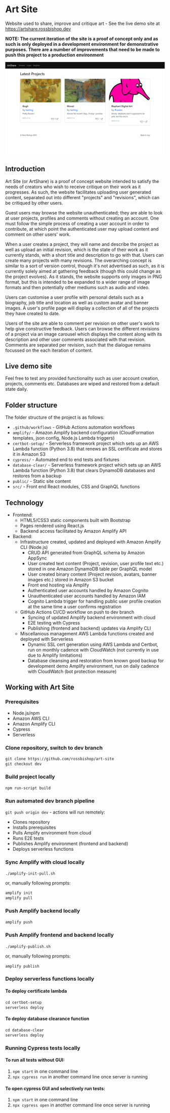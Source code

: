 # Art Site
Website used to share, improve and critique art - See the live demo site at https://artshare.rossbishop.dev

**NOTE: The current iteration of the site is a proof of concept only and as such is only deployed in a development environment for demonstrative purposes. There are a number of improvements that need to be made to push this project to a production environment**

![Site Preview](/public/sitescreenshot.png?raw=true)

## Introduction
Art Site (or ArtShare) is a proof of concept website intended to satisfy the needs of creators who wish to receive critique on their work as it progresses. As such, the website facilitates uploading user generated content, separated out into different "projects" and "revisions", which can be critiqued by other users.

Guest users may browse the website unauthenticated; they are able to look at user projects, profiles and comments without creating an account. One must follow the simple process of creating a user account in order to contribute, at which point the authenticated user may upload content and comment on other users' work.

When a user creates a project, they will name and describe the project as well as upload an initial revision, which is the state of their work as it currently stands, with a short title and description to go with that. Users can create many projects with many revisions. The overarching concept is similar to a sort of version control, though it's not advertised as such, as it is currently solely aimed at gathering feedback (though this could change as the project evolves). As it stands, the website supports only images in PNG format, but this is intended to be expanded to a wider range of image formats and then potentially other mediums such as audio and video.

Users can customise a user profile with personal details such as a biography, job title and location as well as custom avatar and banner images. A user's profile page will display a collection of all of the projects they have created to date.

Users of the site are able to comment per revision on other user's work to help give constructive feedback. Users can browse the different revisions of a project via an image carousel which displays the content along with its description and other user comments associated with that revision. Comments are separated per revision, such that the dialogue remains focussed on the each iteration of content.

## Live demo site
Feel free to test any provided functionality such as user account creation, projects, comments etc. Databases are wiped and restored from a default state daily.

## Folder structure
The folder structure of the project is as follows:

- `.github/workflows` - GitHub Actions automation workflows
- `amplify/` - Amazon Amplify backend configuration (CloudFormation templates, json config, Node.js Lambda triggers)
- `certbot-setup/` - Serverless framework project which sets up an AWS Lambda function (Python 3.8) that renews an SSL certificate and stores it in Amazon S3
- `cypress/` - Automated end to end tests and fixtures
- `database-clear/` - Serverless framework project which sets up an AWS Lambda function (Python 3.8) that clears DynamoDB databases and restores from a backup
- `public/` - Static site content
- `src/` - Front end React modules, CSS and GraphQL functions

## Technology
- Frontend:
  - HTML5/CSS3 static components built with Bootstrap
  - Pages rendered using React.js
  - Backend access facilitated by Amazon Amplify API
- Backend:
  - Infrastructure created, updated and deployed with Amazon Amplify CLI (Node.js)
    - CRUD API generated from GraphQL schema by Amazon AppSync
    - User created text content (Project, revision, user profile text etc.) stored in one Amazon DynamoDB table per GraphQL model
    - User created binary content (Project revision, avatars, banner images etc.) stored in Amazon S3 bucket  
    - Front end hosting via Amplify
    - Authenticated user accounts handled by Amazon Cognito
    - Unauthenticated user accounts handled by Amazon IAM
    - Cognito Lambda trigger for handling public user profile creation at the same time a user confirms registration
  - GitHub Actions CI/CD workflow on push to dev branch
    - Syncing of updated Amplify backend environment with cloud
    - E2E testing with Cypress
    - Publishing (frontend and backend) updates via Amplify CLI
  - Miscellanious management AWS Lambda functions created and deployed with Serverless
    - Dynamic SSL cert generation using AWS Lambda and Certbot, run on monthly cadence with CloudWatch (not currently in use due to Amplify limitations)
    - Database cleansing and restoration from known good backup for development demo Amplify environment, run on daily cadence with CloudWatch (bot protection measure) 

## Working with Art Site
### Prerequisites
- Node.js/npm
- Amazon AWS CLI
- Amazon Amplify CLI
- Cypress
- Serverless

### Clone repository, switch to dev branch
```
git clone https://github.com/rossbishop/art-site
git checkout dev
```

### Build project locally
`npm run-script build`

### Run automated dev branch pipeline
`git push origin dev` - actions will run remotely:

- Clones repository 
- Installs prerequisites
- Pulls Amplify environment from cloud
- Runs E2E tests
- Publishes Amplify environment (frontend and backend)
- Deploys serverless functions

### Sync Amplify with cloud locally
`./amplify-init-pull.sh`

or, manually following prompts:

```
amplify init
amplify pull
```

### Push Amplify backend locally
`amplify push`

### Push Amplify frontend and backend locally
`./amplify-publish.sh`

or, manually following prompts:

`amplify publish`

### Deploy serverless functions locally
#### To deploy certificate lambda
```
cd certbot-setup
serverless deploy
```

#### To deploy database clearance function 
```
cd database-clear
serverless deploy
```

### Running Cypress tests locally
#### To run all tests without GUI:
1. `npm start` in one command line
2. `npx cypress run` in another command line once server is running

#### To open cypress GUI and selectively run tests:
1. `npm start` in one command line
2. `npx cypress open` in another command line once server is running